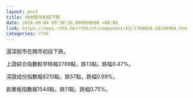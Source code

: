 ```yaml
---
layout: post
title: 內地股市初段下跌
date: 2024-09-04 09:38:26.000000000 +08:00
link: https://news.rthk.hk/rthk/ch/component/k2/1769028-20240904.htm
categories: rthk
---
```


滬深股市在開市初段下跌。

上證綜合指數較早時報2789點，跌13點，跌幅0.47%。

深證成份指數報8210點，跌57點，跌幅0.69%。

創業板指數報1544點，跌11點，跌幅0.75%。
